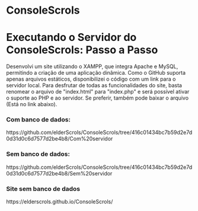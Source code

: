 # ConsoleScrols
<h1>Executando o Servidor do ConsoleScrols: Passo a Passo</h1>
<p>Desenvolvi um site utilizando o XAMPP, que integra Apache e MySQL, permitindo a criação de uma aplicação dinâmica. Como o GitHub suporta apenas arquivos estáticos, disponibilizei o código com um link para o servidor local. Para desfrutar de todas as funcionalidades do site, basta renomear o arquivo de "index.html" para "index.php" e será possível ativar o suporte ao PHP e ao servidor. Se preferir, também pode baixar o arquivo (Está no link abaixo).
<h3>Com banco de dados:</h3>
<p>https://github.com/elderScrols/ConsoleScrols/tree/416c01434bc7b59d2e7d0d31d0c6d7577d2be4b8/Com%20servidor</p>
<h3>Sem banco de dados:</h3>
<p>https://github.com/elderScrols/ConsoleScrols/tree/416c01434bc7b59d2e7d0d31d0c6d7577d2be4b8/Sem%20servidor</p>
<h3>Site sem banco de dados</h3>
<p>https://elderscrols.github.io/ConsoleScrols/</p>
